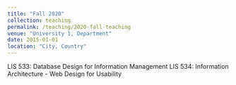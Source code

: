 ```yaml
---
title: "Fall 2020"
collection: teaching
permalink: /teaching/2020-fall-teaching
venue: "University 1, Department"
date: 2015-01-01
location: "City, Country"
---
```


LIS 533: Database Design for Information Management
LIS 534: Information Architecture - Web Design for Usability

